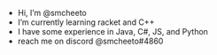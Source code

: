 - Hi, I’m @smcheeto
- I’m currently learning racket and C++
- I have some experience in Java, C#, JS, and Python
- reach me on discord @smcheeto#4860
